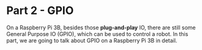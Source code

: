 # Part 2 - GPIO

On a Raspberry Pi 3B, besides those **plug-and-play** IO, there are still some General Purpose IO (GPIO), which can be used to control a robot. In this part, we are going to talk about GPIO on a Raspberry Pi 3B in detail.

